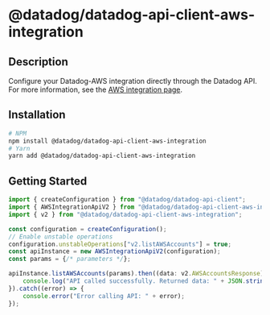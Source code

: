 # @datadog/datadog-api-client-aws-integration

## Description

Configure your Datadog-AWS integration directly through the Datadog API.
For more information, see the [AWS integration page](https://docs.datadoghq.com/integrations/amazon_web_services).

## Installation

```sh
# NPM
npm install @datadog/datadog-api-client-aws-integration
# Yarn
yarn add @datadog/datadog-api-client-aws-integration
```

## Getting Started
```ts
import { createConfiguration } from "@datadog/datadog-api-client";
import { AWSIntegrationApiV2 } from "@datadog/datadog-api-client-aws-integration";
import { v2 } from "@datadog/datadog-api-client-aws-integration";

const configuration = createConfiguration();
// Enable unstable operations
configuration.unstableOperations["v2.listAWSAccounts"] = true;
const apiInstance = new AWSIntegrationApiV2(configuration);
const params = {/* parameters */};

apiInstance.listAWSAccounts(params).then((data: v2.AWSAccountsResponse) => {
    console.log("API called successfully. Returned data: " + JSON.stringify(data));
}).catch((error) => {
    console.error("Error calling API: " + error);
});
```